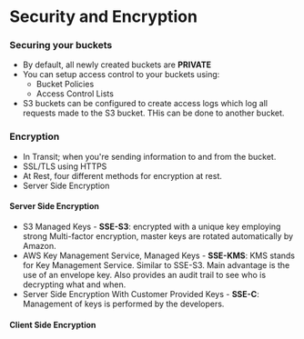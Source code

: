 # Security and Encryption

### Securing your buckets
* By default, all newly created buckets are **PRIVATE**
* You can setup access control to your buckets using: 
    * Bucket Policies
    * Access Control Lists
* S3 buckets can be configured to create access logs which log all requests made to the S3 bucket. THis can be done to another bucket.

### Encryption
* In Transit; when you're sending information to and from the bucket.
* SSL/TLS using HTTPS
* At Rest, four different methods for encryption at rest.
* Server Side Encryption

#### Server Side Encryption
* S3 Managed Keys - **SSE-S3**: encrypted with a unique key employing strong Multi-factor encryption, master keys are rotated automatically by Amazon.
* AWS Key Management Service, Managed Keys - **SSE-KMS**: KMS stands for Key Management Service. Similar to SSE-S3. Main advantage is the use of an envelope key. Also provides an audit trail to see who is decrypting what and when.
* Server Side Encryption With Customer Provided Keys - **SSE-C**: Management of keys is performed by the developers.

#### Client Side Encryption